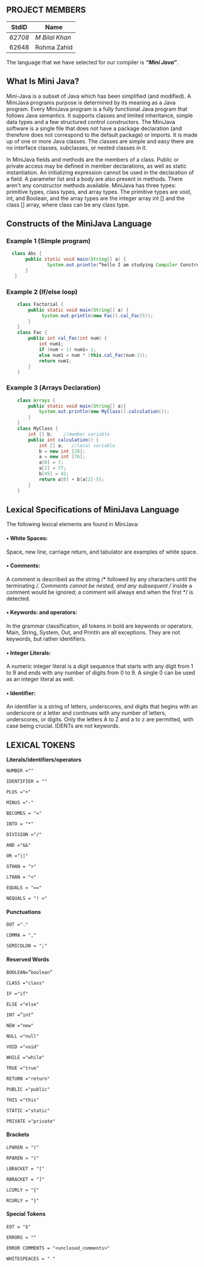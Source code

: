 ## PROJECT MEMBERS

StdID | Name
------------ | -------------
*62708* | *M Bilal Khan* <!--this is the group leader in bold-->
62648 | Rohma Zahid

The language that we have selected for our compiler is _**“Mini Java”**_. 

##     What Is Mini Java?    

Mini-Java is a subset of Java which has been simplified (and modified). A MiniJava programs purpose is determined by its meaning as a Java program. Every MiniJava program is a fully functional Java program that follows Java semantics. It supports classes and limited inheritance, simple data types and a few structured control constructors. The MiniJava software is a single file that does not have a package declaration (and therefore does not correspond to the default package) or imports. It is made up of one or more Java classes. The classes are simple and easy there are no interface classes, subclasses, or nested classes in it.  

In MiniJava fields and methods are the members of a class. Public or private access may be defined in member declarations, as well as static instantiation. An initializing expression cannot be used in the declaration of a field. A parameter list and a body are also present in methods. There aren't any constructor methods available. 
MiniJava has three types: primitive types, class types, and array types. The primitive types are void, int, and Boolean, and the array types are the integer array int [] and the class [] array, where class can be any class type.


## Constructs of the MiniJava Language

###   Example 1 (Simple program)

 ```java
   class Abc {
        public static void main(String[] a) {
                System.out.println(“hello I am studying Compiler Construction);
        }
    }

```
### Example 2 (If/else loop)  

```java
    class Factorial {
        public static void main(String[] a) {
             System.out.println(new Fac().cal_Fac(5));
        }
    }
    class Fac {
        public int cal_Fac(int num) {
            int num1;
            if (num < 1) num1= 1;
            else num1 = num * (this.cal_Fac(num-1));
            return num1;
        }
    }
```

### Example 3 (Arrays Declaration)

```java
    class Arrays {
        public static void main(String[] a){
            System.out.println(new MyClass().calculation());
        }
    }
    class MyClass {
        int [] b;    //member variable
        public int calculation() {
            int [] a;   //local variable 
            b = new int [20];
            a = new int [76];
            a[0] = 7;
            a[2] = 77;
            b[45] = 42;
            return a[0] + b[a[2]-5];
        }
    }
```


##   Lexical Specifications of MiniJava Language     

The following lexical elements are found in MiniJava:

####  • White Spaces: 

Space, new line, carriage return, and tabulator are examples of white space.

####  • Comments:   

A comment is described as the string /* followed by any characters until the terminating */. Comments cannot be nested, and any subsequent /* inside a comment would be ignored; a comment will always end when the first */ is detected.

#### • Keywords: and operators: 

In the grammar classification, all tokens in bold are keywords or operators. Main, String, System, Out, and Println are all exceptions. They are not keywords, but rather identifiers.

####  • Integer Literals:

A numeric integer literal is a digit sequence that starts with any digit from 1 to 9 and ends with any number of digits from 0 to 9. A single 0 can be used as an integer literal as well.

####    • Identifier:

An identifier is a string of letters, underscores, and digits that begins with an underscore or a letter and continues with any number of letters, underscores, or digits. Only the letters A to Z and a to z are permitted, with case being crucial. IDENTs are not keywords.


## LEXICAL TOKENS

**Literals/identifiers/operators**
    
    NUMBER =""
    
    IDENTIFIER = ""
    
    PLUS ="+"
    
    MINUS ="-"
    
    BECOMES = "="
    
    INTO = "*"
    
    DIVISION ="/"
    
    AND ="&&"
    
    OR ="||"
    
    GTHAN = ">"
    
    LTHAN = "<"
    
    EQUALS = "=="
    
    NEQUALS = "! ="

#### Punctuations

    DOT ="."
    
    COMMA = ","
    
    SEMICOLON = ";"

#### Reserved Words

    BOOLEAN=”boolean”
    
    CLASS ="class"
    
    IF ="if"
    
    ELSE ="else"
    
    INT =”int”
    
    NEW ="new"
    
    NULL ="null"
    
    VOID ="void"
    
    WHILE ="while"
    
    TRUE ="true"
    
    RETURN ="return"
    
    PUBLIC ="public"
    
    THIS ="this"
    
    STATIC ="static"
    
    PRIVATE ="private"

#### Brackets

    LPAREN = "("
    
    RPAREN = ")"
    
    LBRACKET = "["
    
    RBRACKET = "]"
    
    LCURLY = "{"
    
    RCURLY = "}"

#### Special Tokens

    EOT = "$"
    
    ERRORS = ""
    
    ERROR COMMENTS = "<unclosed_comments>"
    
    WHITESPEACES = " "


